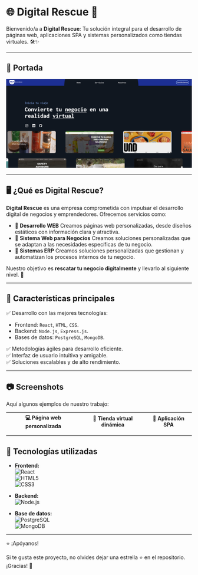 # 🌐 Digital Rescue 🚀

Bienvenido/a a **Digital Rescue**: Tu solución integral para el desarrollo de páginas web, aplicaciones SPA y sistemas personalizados como tiendas virtuales. 🛠️✨

---

## 📸 Portada

![Digital Rescue Cover](./FrontEnd/Digital_Rescue_Developers.png)


---

## 🖥️ ¿Qué es Digital Rescue?

**Digital Rescue** es una empresa comprometida con impulsar el desarrollo digital de negocios y emprendedores. Ofrecemos servicios como:
- 🌟 **Desarrollo WEB** Creamos páginas web personalizadas, desde diseños estáticos con información clara y atractiva.
- 📱 **Sistema Web para Negocios** Creamos soluciones personalizadas que se adaptan a las necesidades específicas de tu negocio.
- 🛒 **Sistemas ERP** Creamos soluciones personalizadas que gestionan y automatizan los procesos internos de tu negocio.

Nuestro objetivo es **rescatar tu negocio digitalmente** y llevarlo al siguiente nivel. 🚀

---

## 🎯 Características principales

✅ Desarrollo con las mejores tecnologías:  
  - Frontend: `React`, `HTML`, `CSS`.  
  - Backend: `Node.js`, `Express.js`.  
  - Bases de datos: `PostgreSQL`, `MongoDB`.

✅ Metodologías ágiles para desarrollo eficiente.  
✅ Interfaz de usuario intuitiva y amigable.  
✅ Soluciones escalables y de alto rendimiento.  

---

## 📷 Screenshots

Aquí algunos ejemplos de nuestro trabajo:

| 💻 Página web personalizada | 🛒 Tienda virtual dinámica | 📱 Aplicación SPA |
|----------------------------|---------------------------|-------------------|


---

## 🔧 Tecnologías utilizadas

- **Frontend:**  
  ![React](https://img.shields.io/badge/-React-61DAFB?logo=react&logoColor=white&style=for-the-badge)  
  ![HTML5](https://img.shields.io/badge/-HTML5-E34F26?logo=html5&logoColor=white&style=for-the-badge)  
  ![CSS3](https://img.shields.io/badge/-CSS3-1572B6?logo=css3&logoColor=white&style=for-the-badge)

- **Backend:**  
  ![Node.js](https://img.shields.io/badge/-Node.js-339933?logo=node.js&logoColor=white&style=for-the-badge)  

- **Base de datos:**  
  ![PostgreSQL](https://img.shields.io/badge/-PostgreSQL-4169E1?logo=postgresql&logoColor=white&style=for-the-badge)  
  ![MongoDB](https://img.shields.io/badge/-MongoDB-47A248?logo=mongodb&logoColor=white&style=for-the-badge)

---
   
⭐ ¡Apóyanos!

Si te gusta este proyecto, no olvides dejar una estrella ⭐ en el repositorio. ¡Gracias! 🙌
